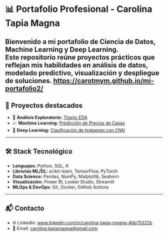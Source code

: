 # 📊 Portafolio Profesional - Carolina Tapia Magna

Bienvenido a mi portafolio de **Ciencia de Datos, Machine Learning y Deep Learning**.  
Este repositorio reúne proyectos prácticos que reflejan mis habilidades en análisis de datos, modelado predictivo, visualización y despliegue de soluciones.
https://carotmym.github.io/mi-portafolio2/
---

## 🚀 Proyectos destacados
- 🔎 **Análisis Exploratorio:** [Titanic EDA](./01_Data_Analysis/titanic_analysis)  
- 📈 **Machine Learning:** [Predicción de Precios de Casas](./02_Machine_Learning/housing_price)  
- 🧠 **Deep Learning:** [Clasificación de Imágenes con CNN](./03_Deep_Learning/cnn_images)  

---

## 🛠️ Stack Tecnológico
- **Lenguajes:** Python, SQL, R  
- **Librerías ML/DL:** scikit-learn, TensorFlow, PyTorch  
- **Data Science:** Pandas, NumPy, Matplotlib, Seaborn  
- **Visualización:** Power BI, Looker Studio, Streamlit  
- **MLOps & DevOps:** Git, Docker, GitHub Actions  

---

## 📬 Contacto
- 🌐 LinkedIn: www.linkedin.com/in/carolina-tapia-magna-4bb75322b
- 📧 Email: carolina.tapiamagna@gmail.com
